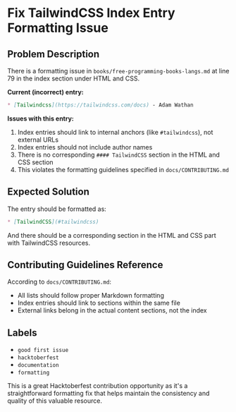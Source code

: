 # Fix TailwindCSS Index Entry Formatting Issue

## Problem Description

There is a formatting issue in `books/free-programming-books-langs.md` at line 79 in the index section under HTML and CSS.

**Current (incorrect) entry:**
```markdown
* [Tailwindcss](https://tailwindcss.com/docs) - Adam Wathan
```

**Issues with this entry:**
1. Index entries should link to internal anchors (like `#tailwindcss`), not external URLs
2. Index entries should not include author names  
3. There is no corresponding `#### TailwindCSS` section in the HTML and CSS section
4. This violates the formatting guidelines specified in `docs/CONTRIBUTING.md`

## Expected Solution

The entry should be formatted as:
```markdown
* [TailwindCSS](#tailwindcss)
```

And there should be a corresponding section in the HTML and CSS part with TailwindCSS resources.

## Contributing Guidelines Reference

According to `docs/CONTRIBUTING.md`:
- All lists should follow proper Markdown formatting
- Index entries should link to sections within the same file
- External links belong in the actual content sections, not the index

## Labels
- `good first issue`
- `hacktoberfest`
- `documentation`
- `formatting`

This is a great Hacktoberfest contribution opportunity as it's a straightforward formatting fix that helps maintain the consistency and quality of this valuable resource.